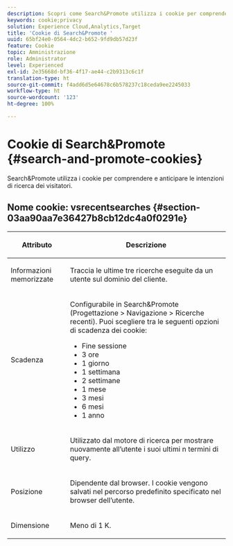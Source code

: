```yaml
---
description: Scopri come Search&Promote utilizza i cookie per comprendere e anticipare le intenzioni di ricerca dei visitatori.
keywords: cookie;privacy
solution: Experience Cloud,Analytics,Target
title: 'Cookie di Search&Promote '
uuid: 65bf24e0-0564-4dc2-b652-9fd9db57d23f
feature: Cookie
topic: Amministrazione
role: Administrator
level: Experienced
exl-id: 2e35668d-bf36-4f17-ae44-c2b9313c6c1f
translation-type: ht
source-git-commit: f4add6d5e64678c6b578237c18ceda9ee2245033
workflow-type: ht
source-wordcount: '123'
ht-degree: 100%

---
```


# Cookie di Search&amp;Promote {#search-and-promote-cookies}

Search&amp;Promote utilizza i cookie per comprendere e anticipare le intenzioni di ricerca dei visitatori.

## Nome cookie: vsrecentsearches {#section-03aa90aa7e36427b8cb12dc4a0f0291e}

<table id="table_34AA90F2FFB84500A77D8F4C5008D453"> 
 <thead> 
  <tr> 
   <th colname="col1" class="entry"> <p>Attributo </p> </th> 
   <th colname="col2" class="entry"> <p>Descrizione </p> </th> 
  </tr> 
 </thead>
 <tbody> 
  <tr> 
   <td colname="col1"> <p>Informazioni memorizzate </p> </td> 
   <td colname="col2"> <p> Traccia le ultime tre ricerche eseguite da un utente sul dominio del cliente. </p> </td> 
  </tr> 
  <tr> 
   <td colname="col1"> <p> Scadenza </p> </td> 
   <td colname="col2"> <p>Configurabile in Search&amp;Promote (<span class="uicontrol">Progettazione</span> &gt; <span class="uicontrol"> Navigazione</span> &gt; <span class="uicontrol"> Ricerche recenti</span>). Puoi scegliere tra le seguenti opzioni di scadenza dei cookie: </p> <p> 
     <ul id="ul_28F564A6337D497699D5247F755981B8"> 
      <li id="li_6478BB5AF82341F787F92D03E277DBBB">Fine sessione </li> 
      <li id="li_AF88B165365D4A63A82CB6ADD4542D66"> 3 ore </li> 
      <li id="li_339475FBAB2248348B54073A2386819D">1 giorno </li> 
      <li id="li_F30E6EF7A7FF467DB995D86AD0DF623B">1 settimana </li> 
      <li id="li_77E18CF7EF8E4B24BAC5440D2B87844B">2 settimane </li> 
      <li id="li_E8A5FF4C97F64BB087422B16AD1F61DB">1 mese </li> 
      <li id="li_C170092F7E5649FE876925B58E6C8580">3 mesi </li> 
      <li id="li_08BD465A900A48BDA1283263047A33FD">6 mesi </li> 
      <li id="li_85FEDE0283F7426B9AF49C72B5089257">1 anno </li> 
     </ul> </p> </td> 
  </tr> 
  <tr> 
   <td colname="col1"> <p> Utilizzo </p> </td> 
   <td colname="col2"> <p>Utilizzato dal motore di ricerca per mostrare nuovamente all’utente i suoi ultimi n termini di query. </p> </td> 
  </tr> 
  <tr> 
   <td colname="col1"> <p> Posizione </p> </td> 
   <td colname="col2"> <p>Dipendente dal browser. I cookie vengono salvati nel percorso predefinito specificato nel browser dell’utente. </p> </td> 
  </tr> 
  <tr> 
   <td colname="col1"> <p> Dimensione </p> </td> 
   <td colname="col2"> <p>Meno di 1 K. </p> </td> 
  </tr> 
 </tbody> 
</table>
